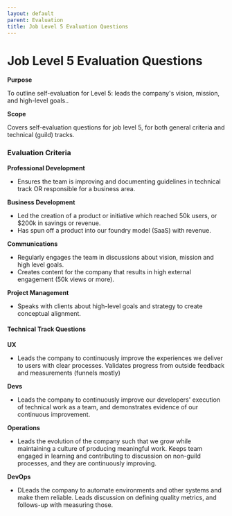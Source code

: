 ```yaml
---
layout: default
parent: Evaluation
title: Job Level 5 Evaluation Questions
---
```


# Job Level 5 Evaluation Questions

**Purpose**

To outline self-evaluation for Level 5: leads the company's vision, mission, and high-level goals..

**Scope**

Covers self-evaluation questions for job level 5, for both general criteria and technical (guild) tracks.

### Evaluation Criteria 

**Professional Development**

  - Ensures the team is improving and documenting guidelines in technical track OR responsible for a business area.
  
**Business Development**

  - Led the creation of a product or initiative which reached 50k users, or $200k in savings or revenue.
  - Has spun off a product into our foundry model (SaaS) with revenue.

**Communications**

  - Regularly engages the team in discussions about vision, mission and high level goals.
  - Creates content for the company that results in high external engagement (50k views or more).

**Project Management**

  - Speaks with clients about high-level goals and strategy to create conceptual alignment.

#### Technical Track Questions

**UX**

  - Leads the company to continuously improve the experiences we deliver to users with clear processes. Validates progress from outside feedback and measurements (funnels mostly)

**Devs**

  - Leads the company to continuously improve our developers' execution of technical work as a team, and demonstrates evidence of our continuous improvement.

**Operations**

  - Leads the evolution of the company such that we grow while maintaining a culture of producing meaningful work. Keeps team engaged in learning and contributing to discussion on non-guild processes, and they are continuously improving.

**DevOps**

  - DLeads the company to automate environments and other systems and make them reliable. Leads discussion on defining quality metrics, and follows-up with measuring those.
